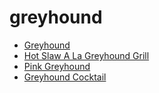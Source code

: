 # greyhound

 * [Greyhound](index/g/greyhound-200282.json)
 * [Hot Slaw A La Greyhound Grill](index/h/hot-slaw-a-la-greyhound-grill.json)
 * [Pink Greyhound](index/p/pink-greyhound-201221.json)
 * [Greyhound Cocktail](index/g/greyhound-cocktail.json)
